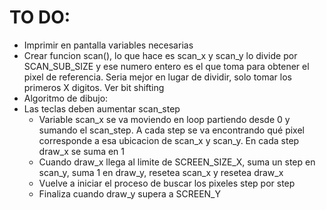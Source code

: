 # TO DO:
* Imprimir en pantalla variables necesarias
* Crear funcion scan(), lo que hace es scan_x y scan_y lo divide por SCAN_SUB_SIZE y ese numero entero es el que toma para obtener el pixel de referencia. Seria mejor en lugar de dividir, solo tomar los primeros X digitos. Ver bit shifting
* Algoritmo de dibujo:
 * Las teclas deben aumentar scan_step
   * Variable scan_x se va moviendo en loop partiendo desde 0 y sumando el scan_step. A cada step se va encontrando qué pixel corresponde a esa ubicacion de scan_x y scan_y. En cada step draw_x se suma en 1
   * Cuando draw_x llega al limite de SCREEN_SIZE_X, suma un step en scan_y, suma 1 en draw_y, resetea scan_x y resetea draw_x
   * Vuelve a iniciar el proceso de buscar los pixeles step por step
   * Finaliza cuando draw_y supera a SCREEN_Y